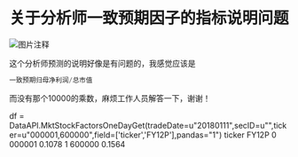 # 关于分析师一致预期因子的指标说明问题

![![图片注释](http://storage-uqer.datayes.com/59f43def0f66ae010861d343/ce93c704-f773-11e7-b54b-0242ac140002)](http://storage-uqer.datayes.com/59f43def0f66ae010861d343/ce93c704-f773-11e7-b54b-0242ac140002)

这个分析师预测的说明好像是有问题的，我感觉应该是
```python
一致预期归母净利润/总市值
```
而没有那个10000的乘数，麻烦工作人员解答一下，谢谢！

df = DataAPI.MktStockFactorsOneDayGet(tradeDate=u"20180111",secID=u"",ticker=u"000001,600000",field=['ticker','FY12P'],pandas="1")
   ticker   FY12P
0  000001  0.1078
1  600000  0.1564